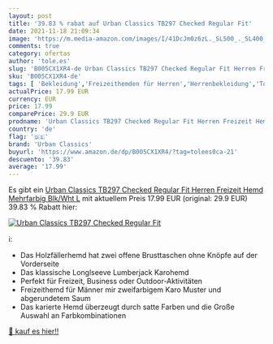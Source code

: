 ```yaml
---
layout: post
title: '39.83 % rabat auf Urban Classics TB297 Checked Regular Fit'
date: 2021-11-18 21:09:34
image: 'https://m.media-amazon.com/images/I/41DcJm0z6zL._SL500_._SL400_.jpg'
comments: true
category: ofertas
author: 'tole.es'
slug: 'B005CX1XR4-de Urban Classics TB297 Checked Regular Fit Herren Freizeit...'
sku: 'B005CX1XR4-de'
tags: [ 'Bekleidung','Freizeithemden für Herren','Herrenbekleidung','Tops, T-Shirts & Hemden für Herren','urban classics', ]
actualPrice: 17.99 EUR
currency: EUR
price: 17.99
comparePrice: 29.9 EUR
prodname: 'Urban Classics TB297 Checked Regular Fit Herren Freizeit Hemd Mehrfarbig  Blk/Wht   L'
country: 'de'
flag: '🇩🇪'
brand: 'Urban Classics'
buyurl: 'https://www.amazon.de/dp/B005CX1XR4/?tag=tolees0ca-21'
descuento: '39.83'
average: '17.99'
---
```


Es gibt ein [Urban Classics TB297 Checked Regular Fit Herren Freizeit Hemd Mehrfarbig  Blk/Wht   L](https://www.amazon.de/dp/B005CX1XR4/?tag=tolees0ca-21) mit aktuellem Preis 17.99 EUR (original: 29.9 EUR) 39.83 % Rabatt hier:

[![Urban Classics TB297 Checked Regular Fit](https://m.media-amazon.com/images/I/41DcJm0z6zL._SL500_._SL400_.jpg)](https://www.amazon.de/dp/B005CX1XR4/?tag=tolees0ca-21)

ℹ️:

- Das Holzfällerhemd hat zwei offene Brusttaschen ohne Knöpfe auf der Vorderseite
- Das klassische Longlseeve Lumberjack Karohemd
- Perfekt für Freizeit, Business oder Outdoor-Aktivitäten
- Freizeithemd für Männer mir zweifarbigem Karo Muster und abgerundetem Saum
- Das karierte Hemd überzeugt durch satte Farben und die Große Auswahl an Farbkombinationen

[🛒 kauf es hier!!](https://www.amazon.de/dp/B005CX1XR4/?tag=tolees0ca-21)
